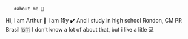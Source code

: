        #about me 🧠
Hi, I am Arthur 🤑
I am 15y ✔️
And i study in high school Rondon, CM PR Brasil 🇧🇷
I don't know a lot of about that, but i like a litle 💻
